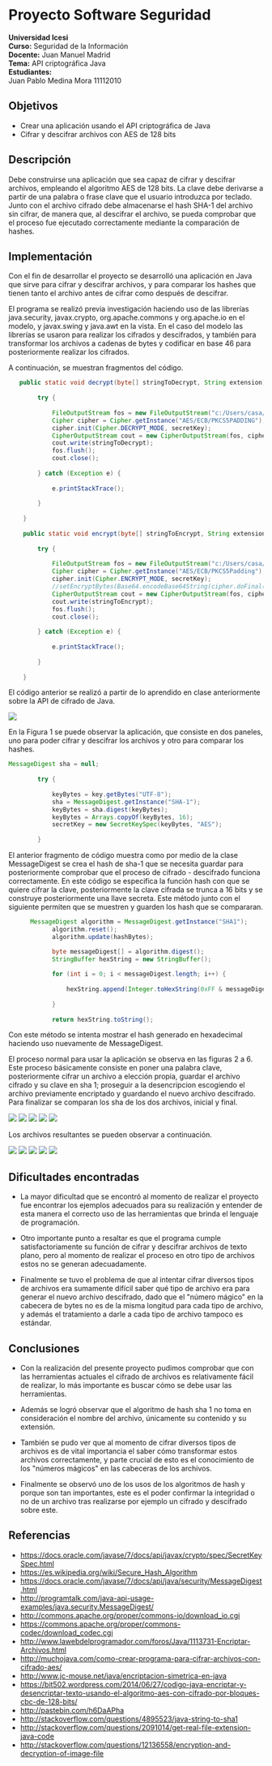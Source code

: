 # Proyecto Software Seguridad  
**Universidad Icesi**  
**Curso:** Seguridad de la Información  
**Docente:** Juan Manuel Madrid  
**Tema:**  API criptográfica Java  
**Estudiantes:**    
Juan Pablo Medina Mora 11112010  

## Objetivos
* Crear una aplicación usando el API criptográfica de Java
* Cifrar y descifrar archivos con AES de 128 bits

## Descripción
Debe construirse una aplicación que sea capaz de cifrar y descifrar archivos, empleando el algoritmo AES de 128 bits. La clave debe derivarse a partir de una palabra o frase clave que el usuario introduzca por teclado. Junto con el archivo cifrado debe almacenarse el hash SHA-1 del archivo sin cifrar, de manera que, al descifrar el archivo, se pueda comprobar que el proceso fue ejecutado correctamente mediante la comparación de hashes.

## Implementación
Con el fin de desarrollar el proyecto se desarrolló una aplicación en Java que sirve para cifrar y descifrar archivos, y para comparar los hashes que tienen tanto el archivo antes de cifrar como después de descifrar.

El programa se realizó previa investigación haciendo uso de las librerías java.security, javax.crypto, org.apache.commons y org.apache.io en el modelo, y javax.swing y java.awt en la vista. En el caso del modelo las librerías se usaron para realizar los cifrados y descifrados, y también para transformar los archivos a cadenas de bytes y codificar en base 46 para posteriormente realizar los cifrados.

A continuación, se muestran fragmentos del código.

```java
   public static void decrypt(byte[] stringToDecrypt, String extension) {
    	
        try {
        	
        	FileOutputStream fos = new FileOutputStream("c:/Users/casa/Desktop/myfiledes" + "." + extension);
            Cipher cipher = Cipher.getInstance("AES/ECB/PKCS5PADDING");
            cipher.init(Cipher.DECRYPT_MODE, secretKey);
            CipherOutputStream cout = new CipherOutputStream(fos, cipher);
            cout.write(stringToDecrypt);     
            fos.flush();
            cout.close();
            
        } catch (Exception e) {
         
        	e.printStackTrace();
        	
        }
        
    }
    
    public static void encrypt(byte[] stringToEncrypt, String extension) {
    	
        try {
        	
        	FileOutputStream fos = new FileOutputStream("c:/Users/casa/Desktop/myfile" + "." + extension);
            Cipher cipher = Cipher.getInstance("AES/ECB/PKCS5Padding"); 
            cipher.init(Cipher.ENCRYPT_MODE, secretKey);
            //setEncryptBytes(Base64.encodeBase64String(cipher.doFinal(stringToEncrypt)));
            CipherOutputStream cout = new CipherOutputStream(fos, cipher);
            cout.write(stringToEncrypt);
            fos.flush();
            cout.close();
        
        } catch (Exception e) {
            
        	e.printStackTrace();
        	
        }
        
    }
```
El código anterior se realizó a partir de lo aprendido en clase anteriormente sobre la API de cifrado de Java.

![][1]

En la Figura 1 se puede observar la aplicación, que consiste en dos paneles, uno para poder cifrar y descifrar los archivos y otro para comparar los hashes.

```java
MessageDigest sha = null;
        
        try {
        	
            keyBytes = key.getBytes("UTF-8");
            sha = MessageDigest.getInstance("SHA-1");
            keyBytes = sha.digest(keyBytes);
            keyBytes = Arrays.copyOf(keyBytes, 16); 
            secretKey = new SecretKeySpec(keyBytes, "AES");
            
        }
```
El anterior fragmento de código muestra como por medio de la clase MessageDigest se crea el hash de sha-1 que se necesita guardar para posteriormente comprobar que el proceso de cifrado - descifrado funciona correctamente.  En este código se especifica la función hash con que se quiere cifrar la clave, posteriormente la clave cifrada se trunca a 16 bits y se construye posteriormente una llave secreta.
Este método junto con el siguiente permiten que se muestren y guarden los hash que se compararan.

```java
      MessageDigest algorithm = MessageDigest.getInstance("SHA1");
			algorithm.reset();
			algorithm.update(hashBytes);

			byte messageDigest[] = algorithm.digest();
			StringBuffer hexString = new StringBuffer();
			
			for (int i = 0; i < messageDigest.length; i++) {
				
				hexString.append(Integer.toHexString(0xFF & messageDigest[i]));
				
			}
			
			return hexString.toString();
```
Con este método se intenta mostrar el hash generado en hexadecimal haciendo uso nuevamente de MessageDigest.

El proceso normal para usar la aplicación se observa en las figuras 2 a 6. Este proceso básicamente consiste en poner una palabra clave, posteriormente cifrar un archivo a elección propia, guardar el archivo cifrado y su clave en sha 1; proseguir a la desencripcion escogiendo el archivo previamente encriptado y guardando el nuevo archivo descifrado. Para finalizar se comparan los sha de los dos archivos, inicial y final.

![][2]
![][3]
![][4]
![][5]
![][6]

Los archivos resultantes se pueden observar a continuación.

![][7]
![][8]
![][9]
![][10]
![][11]

## Dificultades encontradas
* La mayor dificultad que se encontró al momento de realizar el proyecto fue encontrar los ejemplos adecuados para su realización y entender de esta manera el correcto uso de las herramientas que brinda el lenguaje de programación.

* Otro importante punto a resaltar es que el programa cumple satisfactoriamente su función de cifrar y descifrar archivos de texto plano, pero al momento de realizar el proceso en otro tipo de archivos estos no se generan adecuadamente.

* Finalmente se tuvo el problema de que al intentar cifrar diversos tipos de archivos era sumamente difícil saber qué tipo de archivo era para generar el nuevo archivo descifrado, dado que el "número mágico" en la cabecera de bytes no es de la misma longitud para cada tipo de archivo, y además el tratamiento a darle a cada tipo de archivo tampoco es estándar.

## Conclusiones
* Con la realización del presente proyecto pudimos comprobar que con las herramientas actuales el cifrado de archivos es relativamente fácil de realizar, lo más importante es buscar cómo se debe usar las herramientas.  

* Además se logró observar que el algoritmo de hash sha 1 no toma en consideración el nombre del archivo, únicamente su contenido y su extensión.  

* También se pudo ver que al momento de cifrar diversos tipos de archivos es de vital importancia el saber cómo transformar estos archivos correctamente, y parte crucial de esto es el conocimiento de los "números mágicos" en las cabeceras de los archivos.

* Finalmente se observó uno de los usos de los algoritmos de hash y porque son tan importantes, este es el poder confirmar la integridad o no de un archivo tras realizarse por ejemplo un cifrado y descifrado sobre este.

## Referencias
* https://docs.oracle.com/javase/7/docs/api/javax/crypto/spec/SecretKeySpec.html
* https://es.wikipedia.org/wiki/Secure_Hash_Algorithm
* https://docs.oracle.com/javase/7/docs/api/java/security/MessageDigest.html
* http://programtalk.com/java-api-usage-examples/java.security.MessageDigest/
* http://commons.apache.org/proper/commons-io/download_io.cgi
* https://commons.apache.org/proper/commons-codec/download_codec.cgi
* http://www.lawebdelprogramador.com/foros/Java/1113731-Encriptar-Archivos.html
* http://muchojava.com/como-crear-programa-para-cifrar-archivos-con-cifrado-aes/
* http://www.jc-mouse.net/java/encriptacion-simetrica-en-java
* https://bit502.wordpress.com/2014/06/27/codigo-java-encriptar-y-desencriptar-texto-usando-el-algoritmo-aes-con-cifrado-por-bloques-cbc-de-128-bits/
* http://pastebin.com/h6DaAPha
* http://stackoverflow.com/questions/4895523/java-string-to-sha1
* http://stackoverflow.com/questions/2091014/get-real-file-extension-java-code
* http://stackoverflow.com/questions/12136558/encryption-and-decryption-of-image-file


[1]: final/0.JPG
[2]: final/2.JPG
[3]: final/3.JPG
[4]: final/4.JPG
[5]: final/5.JPG
[6]: final/6.JPG
[7]: final/7.JPG
[8]: final/8.JPG
[9]: final/9.JPG
[10]: final/10.JPG
[11]: final/11.JPG
